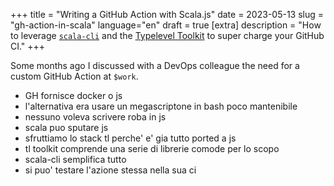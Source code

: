 +++
title = "Writing a GitHub Action with Scala.js"
date = 2023-05-13
slug = "gh-action-in-scala"
language="en"
draft = true
[extra]
description = "How to leverage [`scala-cli`](https://github.com/VirtusLab/scala-cli) and the [Typelevel Toolkit](https://github.com/typelevel/toolkit) to super charge your GitHub CI."
+++

Some months ago I discussed with a DevOps colleague the need for a custom GitHub Action at `$work`. 

- GH fornisce docker o js
- l'alternativa era usare un megascriptone in bash poco mantenibile
- nessuno voleva scrivere roba in js
- scala puo sputare js
- sfruttiamo lo stack tl perche' e' gia tutto ported a js
- tl toolkit comprende una serie di librerie comode per lo scopo
- scala-cli semplifica tutto
- si puo' testare l'azione stessa nella sua ci